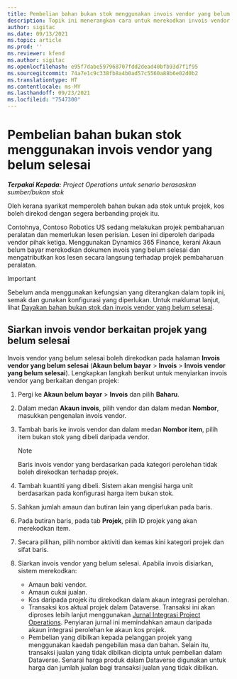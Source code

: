 ```yaml
---
title: Pembelian bahan bukan stok menggunakan invois vendor yang belum selesai
description: Topik ini menerangkan cara untuk merekodkan invois vendor yang belum selesai.
author: sigitac
ms.date: 09/13/2021
ms.topic: article
ms.prod: ''
ms.reviewer: kfend
ms.author: sigitac
ms.openlocfilehash: e95f7dabe597968707fdd2dead40bfb93d7f1f95
ms.sourcegitcommit: 74a7e1c9c338fb8a4b0ad57c5560a88b6e02d0b2
ms.translationtype: HT
ms.contentlocale: ms-MY
ms.lasthandoff: 09/23/2021
ms.locfileid: "7547300"
---
```

# <a name="purchase-non-stocked-materials-using-a-pending-vendor-invoice"></a>Pembelian bahan bukan stok menggunakan invois vendor yang belum selesai

_**Terpakai Kepada:** Project Operations untuk senario berasaskan sumber/bukan stok_

Oleh kerana syarikat memperoleh bahan bukan ada stok untuk projek, kos boleh direkod dengan segera berbanding projek itu. 

Contohnya, Contoso Robotics US sedang melakukan projek pembaharuan peralatan dan memerlukan lesen perisian. Lesen ini diperoleh daripada vendor pihak ketiga.  Menggunakan Dynamics 365 Finance, kerani Akaun belum bayar merekodkan dokumen invois yang belum selesai dan mengatributkan kos lesen secara langsung terhadap projek pembaharuan peralatan. 

> [!IMPORTANT]
> Sebelum anda menggunakan kefungsian yang diterangkan dalam topik ini, semak dan gunakan konfigurasi yang diperlukan. Untuk maklumat lanjut, lihat [Dayakan bahan bukan stok dan invois vendor yang belum selesai](configure-materials-nonstocked.md). 

## <a name="post-a-project-related-pending-vendor-invoice"></a>Siarkan invois vendor berkaitan projek yang belum selesai 

Invois vendor yang belum selesai boleh direkodkan pada halaman **Invois vendor yang belum selesai** (**Akaun belum bayar** > **Invois** > **Invois vendor yang belum selesai**). Lengkapkan langkah berikut untuk menyiarkan invois vendor yang berkaitan dengan projek:

1. Pergi ke **Akaun belum bayar** > **Invois** dan pilih **Baharu**. 
2. Dalam medan **Akaun invois**, pilih vendor dan dalam medan **Nombor**, masukkan pengenalan invois vendor.
3. Tambah baris ke invois vendor dan dalam medan **Nombor item**, pilih item bukan stok yang dibeli daripada vendor. 

    > [!NOTE]
    > Baris invois vendor yang berdasarkan pada kategori perolehan tidak boleh direkodkan terhadap projek. 
    
5. Tambah kuantiti yang dibeli. Sistem akan mengisi harga unit berdasarkan pada konfigurasi harga item bukan stok. 
6. Sahkan jumlah amaun dan butiran lain yang diperlukan pada baris.
7. Pada butiran baris, pada tab **Projek**, pilih ID projek yang akan merekodkan item.
8. Secara pilihan, pilih nombor aktiviti dan kemas kini kategori projek dan sifat baris.
9. Siarkan invois vendor yang belum selesai. Apabila invois disiarkan, sistem merekodkan:
    
    - Amaun baki vendor.
    - Amaun cukai jualan.
    - Kos daripada projek itu direkodkan dalam akaun integrasi perolehan.
    - Transaksi kos aktual projek dalam Dataverse.  Transaksi ini akan diproses lebih lanjut menggunakan [Jurnal Integrasi Project Operations](../project-accounting/project-operations-integration-journal.md). Penyiaran jurnal ini memindahkan amaun daripada akaun integrasi perolehan ke akaun kos projek. 
    - Pembelian yang dibilkan kepada pelanggan projek yang menggunakan kaedah pengebilan masa dan bahan. Selain itu, transaksi jualan yang tidak dibilkan dicipta untuk pembelian dalam Dataverse. Senarai harga produk dalam Dataverse digunakan untuk harga dan jumlah jualan bagi transaksi jualan yang tidak dibilkan.
